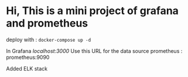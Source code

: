 # Hi, This is a mini project of grafana and prometheus

deploy with : `docker-compose up -d`

In Grafana *localhost:3000* 
Use this URL for the data source prometheus : prometheus:9090

Added ELK stack
